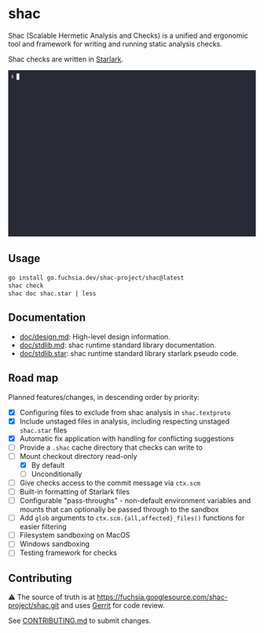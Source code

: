# shac

Shac (Scalable Hermetic Analysis and Checks) is a unified and ergonomic tool and
framework for writing and running static analysis checks.

Shac checks are written in [Starlark](https://bazel.build/rules/language).

<!--
GIF generated using https://github.com/asciinema/asciinema and
https://github.com/asciinema/agg.

1. `asciinema rec demo.cast`
  2. (in subshell) `shac check`
  3. (in subshell) Ctrl-D
4. Manually delete the last three lines of `demo.cast` corresponding to the Ctrl-D.
5. `agg --rows 25 --cols 88 --last-frame-duration 10 --font-size 48 demo.cast images/demo.gif`
-->
![usage demonstration](images/demo.gif)

## Usage

```shell
go install go.fuchsia.dev/shac-project/shac@latest
shac check
shac doc shac.star | less
```

## Documentation

* [doc/design.md](doc/design.md): High-level design information.
* [doc/stdlib.md](doc/stdlib.md): shac runtime standard library documentation.
* [doc/stdlib.star](doc/stdlib.star): shac runtime standard library starlark
  pseudo code.

## Road map

Planned features/changes, in descending order by priority:

* [x] Configuring files to exclude from shac analysis in `shac.textproto`
* [x] Include unstaged files in analysis, including respecting unstaged
  `shac.star` files
* [x] Automatic fix application with handling for conflicting suggestions
* [ ] Provide a `.shac` cache directory that checks can write to
* [ ] Mount checkout directory read-only
  * [x] By default
  * [ ] Unconditionally
* [ ] Give checks access to the commit message via `ctx.scm`
* [ ] Built-in formatting of Starlark files
* [ ] Configurable "pass-throughs" - non-default environment variables and
  mounts that can optionally be passed through to the sandbox
* [ ] Add `glob` arguments to `ctx.scm.{all,affected}_files()` functions for
  easier filtering
* [ ] Filesystem sandboxing on MacOS
* [ ] Windows sandboxing
* [ ] Testing framework for checks

## Contributing

⚠ The source of truth is at
<https://fuchsia.googlesource.com/shac-project/shac.git> and uses
[Gerrit](https://fuchsia-review.googlesource.com/q/repo:shac-project/shac)
for code review.

See [CONTRIBUTING.md](CONTRIBUTING.md) to submit changes.
